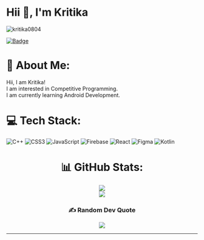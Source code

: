 

<!--
**Kritika0804/Kritika0804** is a ✨ _special_ ✨ repository because its `README.md` (this file) appears on your GitHub profile.

Here are some ideas to get you started:

- 🔭 I’m currently working on ...
- 🌱 I’m currently learning ...
- 👯 I’m looking to collaborate on ...
- 🤔 I’m looking for help with ...
- 💬 Ask me about ...
- 📫 How to reach me: ...
- 😄 Pronouns: ...
- ⚡ Fun fact: ...
-->

<h1 >Hii 👋, I'm Kritika</h1>
<p align="left"> <img src="https://komarev.com/ghpvc/?username=kritika0804&label=Profile%20views&color=0e75b6&style=flat" alt="kritika0804" /> </p>

[![Badge](https://cp-logo.vercel.app/codechef/kritika_104)](https://www.codechef.com/users/kritika_104)


# 💫 About Me:
Hii, I am Kritika!<br>I am interested in Competitive Programming.<br>I am currently learning Android Development.


# 💻 Tech Stack:
![C++](https://img.shields.io/badge/c++-%2300599C.svg?style=for-the-badge&logo=c%2B%2B&logoColor=white) ![CSS3](https://img.shields.io/badge/css3-%231572B6.svg?style=for-the-badge&logo=css3&logoColor=white) ![JavaScript](https://img.shields.io/badge/javascript-%23323330.svg?style=for-the-badge&logo=javascript&logoColor=%23F7DF1E) ![Firebase](https://img.shields.io/badge/firebase-%23039BE5.svg?style=for-the-badge&logo=firebase) ![React](https://img.shields.io/badge/react-%2320232a.svg?style=for-the-badge&logo=react&logoColor=%2361DAFB) 	![Figma](https://img.shields.io/badge/figma-%23F24E1E.svg?style=for-the-badge&logo=figma&logoColor=white) ![Kotlin](https://img.shields.io/badge/kotlin-%230095D5.svg?style=for-the-badge&logo=kotlin&logoColor=white)

<div align="center">
  
<!--<img width="400px" src="https://github-readme-stats.vercel.app/api/top-langs/?username=Kritika0804&theme=algolia&border_radius=40%&show_icons=true&hide_border=true"><br/>
</div> -->


# 📊 GitHub Stats:
![](https://github-readme-stats.vercel.app/api?username=Kritika0804&theme=dark&hide_border=false&include_all_commits=true&count_private=true)<br/>
![](https://github-readme-streak-stats.herokuapp.com/?user=Kritika0804&theme=dark&hide_border=false)<br/>
<!--[](https://github-readme-stats.vercel.app/api/top-langs/?username=Kritika0804&theme=dark&hide_border=false&include_all_commits=true&count_private=true&layout=compact)-->

### ✍️ Random Dev Quote
![](https://quotes-github-readme.vercel.app/api?type=horizontal&theme=radical)

---
![[](https://visitcount.itsvg.in/api?id=Kritika0804&icon=9&color=8)](https://visitcount.itsvg.in)
